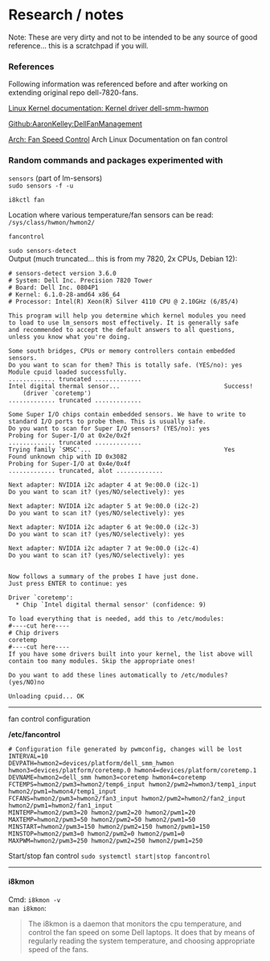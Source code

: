 # Research / notes
Note:  These are very dirty and not to be intended to be any source of good reference... this is a scratchpad if you will.

### References

Following information was referenced before and after working on extending original repo dell-7820-fans.

[Linux Kernel documentation:  Kernel driver dell-smm-hwmon](https://www.kernel.org/doc/html/latest/hwmon/dell-smm-hwmon.html)

[Github:AaronKelley:DellFanManagement](https://github.com/AaronKelley/DellFanManagement)

[Arch:  Fan Speed Control](https://wiki.archlinux.org/title/Fan_speed_control) Arch Linux Documentation on fan control 



### Random commands and packages experimented with

`sensors` (part of lm-sensors)  
`sudo sensors -f -u`


`i8kctl fan`

Location where various temperature/fan sensors can be read:  
`/sys/class/hwmon/hwmon2/`

`fancontrol`



`sudo sensors-detect`  
Output (much truncated... this is from my 7820, 2x CPUs, Debian 12):
```
# sensors-detect version 3.6.0
# System: Dell Inc. Precision 7820 Tower
# Board: Dell Inc. 0804P1
# Kernel: 6.1.0-28-amd64 x86_64
# Processor: Intel(R) Xeon(R) Silver 4110 CPU @ 2.10GHz (6/85/4)

This program will help you determine which kernel modules you need
to load to use lm_sensors most effectively. It is generally safe
and recommended to accept the default answers to all questions,
unless you know what you're doing.

Some south bridges, CPUs or memory controllers contain embedded sensors.
Do you want to scan for them? This is totally safe. (YES/no): yes
Module cpuid loaded successfully.
............. truncated .............
Intel digital thermal sensor...                             Success!
    (driver `coretemp')
............. truncated .............

Some Super I/O chips contain embedded sensors. We have to write to
standard I/O ports to probe them. This is usually safe.
Do you want to scan for Super I/O sensors? (YES/no): yes
Probing for Super-I/O at 0x2e/0x2f
............. truncated .............
Trying family `SMSC'...                                     Yes
Found unknown chip with ID 0x3082
Probing for Super-I/O at 0x4e/0x4f
............. truncated, alot .............

Next adapter: NVIDIA i2c adapter 4 at 9e:00.0 (i2c-1)
Do you want to scan it? (yes/NO/selectively): yes

Next adapter: NVIDIA i2c adapter 5 at 9e:00.0 (i2c-2)
Do you want to scan it? (yes/NO/selectively): yes

Next adapter: NVIDIA i2c adapter 6 at 9e:00.0 (i2c-3)
Do you want to scan it? (yes/NO/selectively): yes

Next adapter: NVIDIA i2c adapter 7 at 9e:00.0 (i2c-4)
Do you want to scan it? (yes/NO/selectively): yes


Now follows a summary of the probes I have just done.
Just press ENTER to continue: yes

Driver `coretemp':
  * Chip `Intel digital thermal sensor' (confidence: 9)

To load everything that is needed, add this to /etc/modules:
#----cut here----
# Chip drivers
coretemp
#----cut here----
If you have some drivers built into your kernel, the list above will
contain too many modules. Skip the appropriate ones!

Do you want to add these lines automatically to /etc/modules? (yes/NO)no

Unloading cpuid... OK
```

---
fan control configuration

**/etc/fancontrol**
```
# Configuration file generated by pwmconfig, changes will be lost
INTERVAL=10
DEVPATH=hwmon2=devices/platform/dell_smm_hwmon hwmon3=devices/platform/coretemp.0 hwmon4=devices/platform/coretemp.1
DEVNAME=hwmon2=dell_smm hwmon3=coretemp hwmon4=coretemp
FCTEMPS=hwmon2/pwm3=hwmon2/temp6_input hwmon2/pwm2=hwmon3/temp1_input hwmon2/pwm1=hwmon4/temp1_input
FCFANS=hwmon2/pwm3=hwmon2/fan3_input hwmon2/pwm2=hwmon2/fan2_input hwmon2/pwm1=hwmon2/fan1_input
MINTEMP=hwmon2/pwm3=20 hwmon2/pwm2=20 hwmon2/pwm1=20
MAXTEMP=hwmon2/pwm3=50 hwmon2/pwm2=50 hwmon2/pwm1=50
MINSTART=hwmon2/pwm3=150 hwmon2/pwm2=150 hwmon2/pwm1=150
MINSTOP=hwmon2/pwm3=0 hwmon2/pwm2=0 hwmon2/pwm1=0
MAXPWM=hwmon2/pwm3=250 hwmon2/pwm2=250 hwmon2/pwm1=250
```

Start/stop fan control
`sudo systemctl start|stop fancontrol`

---
#### i8kmon
Cmd:  `i8kmon -v`   
`man i8kmon`:  
> The  i8kmon  is  a  daemon  that monitors the cpu temperature, and control the
> fan speed on some Dell laptops. It does that by means of regularly reading the
> system temperature, and choosing appropriate speed of the fans.
